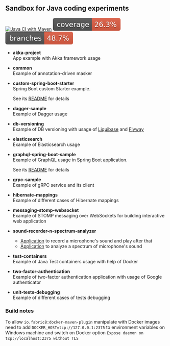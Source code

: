 
## Sandbox for Java coding experiments

[![Java CI with Maven](https://github.com/andrei-punko/java-sandbox/actions/workflows/maven.yml/badge.svg)](https://github.com/andrei-punko/java-sandbox/actions/workflows/maven.yml)
[![Coverage](.github/badges/jacoco.svg)](https://github.com/andrei-punko/java-sandbox/actions/workflows/maven.yml)
[![Branches](.github/badges/branches.svg)](https://github.com/andrei-punko/java-sandbox/actions/workflows/maven.yml)

* **akka-project**  
App example with Akka framework usage 


* **common**  
Example of annotation-driven masker


* **custom-spring-boot-starter**  
  Spring Boot custom Starter example.
  
  See its [README](custom-spring-boot-starter/README.md) for details


* **dagger-sample**  
Example of Dagger usage


* **db-versioning**  
Example of DB versioning with usage of [Liquibase](db-versioning/liquibase-db) and [Flyway](db-versioning/flyway-db)


* **elasticsearch**  
Example of Elasticsearch usage


* **graphql-spring-boot-sample**  
  Example of GraphQL usage in Spring Boot application.
  
  See its [README](graphql-spring-boot-sample/README.md) for details


* **grpc-sample**  
Example of gRPC service and its client


* **hibernate-mappings**  
Example of different cases of Hibernate mappings


* **messaging-stomp-websocket**  
Example of STOMP messaging over WebSockets for building interactive web application


* **sound-recorder-n-spectrum-analyzer**  
  - [Application](sound-recorder-n-spectrum-analyzer/src/main/java/by/andd3dfx/capturesound/AudioCaptureApp.java) to record a microphone's sound and play after that
  - [Application](sound-recorder-n-spectrum-analyzer/src/main/java/by/andd3dfx/capturesound/ShowRealTimeSpectrumApp.java) to analyze a spectrum of microphone's sound 


* **test-containers**  
Example of Java Test containers usage with help of Docker


* **two-factor-authentication**  
Example of two-factor authentication application with usage of Google authenticator


* **unit-tests-debugging**  
Example of different cases of tests debugging


### Build notes
To allow `io.fabric8:docker-maven-plugin` manipulate with Docker images need to add 
`DOCKER_HOST=tcp://127.0.0.1:2375` to environment variables on Windows machine and switch on 
Docker option `Expose daemon on tcp://localhost:2375 without TLS`
